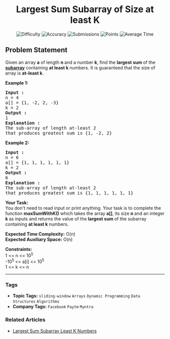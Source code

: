<h1 align="center">Largest Sum Subarray of Size at least K</h1>

<p align="center">
  <img alt="Difficulty" title="Difficulty" src="https://custom-icon-badges.demolab.com/badge/Difficulty: Medium-1F222E?style=for-the-badge&logoColor=white&logo=fire"/>
  <img alt="Accuracy" title="Accuracy" src="https://custom-icon-badges.demolab.com/badge/Accuracy: 37.64%25-1F222E?style=for-the-badge&logoColor=white&logo=target"/>
  <img alt="Submissions" title="Submissions" src="https://custom-icon-badges.demolab.com/badge/Submissions: 60K+-1F222E?style=for-the-badge&logoColor=white&logo=repo"/>
  <img alt="Points" title="Points" src="https://custom-icon-badges.demolab.com/badge/Points: 4-1F222E?style=for-the-badge&logoColor=white&logo=award"/>
  <img alt="Average Time" title="Average Time" src="https://custom-icon-badges.demolab.com/badge/Average%20Time: N/A-1F222E?style=for-the-badge&logoColor=white&logo=clock"/>
</p>

## Problem Statement

Given an array <b>a</b> of length <b>n </b>and a number <b>k</b>, find the <b>largest sum </b>of the [<b>subarray</b>](https://www.geeksforgeeks.org/array-subarray-subsequence-and-subset/) containing <b>at least k </b>numbers. It is guaranteed that the size of array is <b>at-least k</b>.

<b>Example 1:</b>

<pre><b>Input : 
</b>n = 4
a[] = {1, -2, 2, -3}
k = 2
<b>Output : </b>
1
<b>Explanation :</b>
The sub-array of length at-least 2<br>that produces greatest sum is {1, -2, 2}</pre>

<b>Example 2:</b>
<pre><b>Input :
</b>n = 6<b> </b>
a[] = {1, 1, 1, 1, 1, 1}
k = 2
<b>Output : </b>
6<br><b>Explanation :<br></b>The sub-array of length at-least 2<br>that produces greatest sum is {1, 1, 1, 1, 1, 1}</pre>

<b>Your Task:  </b><br>You don't need to read input or print anything. Your task is to complete the function <b>maxSumWithK()</b> which takes the array <b>a[]</b>, its size <b>n </b>and an integer <b>k </b>as inputs and returns the value of the <b>largest sum </b>of the subarray containing <b>at least k </b>numbers.

<b>Expected Time Complexity:</b> O(n)<br><b>Expected Auxiliary Space:</b> O(n)

<b>Constraints:</b><br>1 <= n <= 10<sup>5</sup><br>-10<sup>5 </sup><= a[i] <= 10<sup>5</sup><br>1 <= k <= n


<hr>

### Tags
- **Topic Tags:** `sliding-window` `Arrays` `Dynamic Programming` `Data Structures` `Algorithms`
- **Company Tags:** `Facebook` `Paytm` `Myntra`

### Related Articles
- [Largest Sum Subarray Least K Numbers](https://www.geeksforgeeks.org/largest-sum-subarray-least-k-numbers/)
